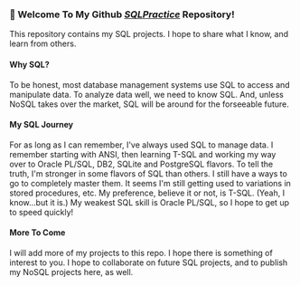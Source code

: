 ### 👋  Welcome To My Github <a href="https://github.com/curtild/SQLPractice/"><em>SQLPractice</em></a> Repository!

This repository contains my SQL projects. I hope to share what I know, and learn from others. 

#### Why SQL?
To be honest, most database management systems use SQL to access and manipulate data. To analyze data well, we need to know SQL. And, unless NoSQL takes over the market, SQL will be around for the forseeable future. 

#### My SQL Journey
For as long as I can remember, I've always used SQL to manage data. I remember starting with ANSI, then learning T-SQL and working my way over to Oracle PL/SQL, DB2, SQLite and PostgreSQL flavors. To tell the truth, I'm stronger in some flavors of SQL than others. I still have a ways to go to completely master them. It seems I'm still getting used to variations in stored procedures, etc. My preference, believe it or not, is T-SQL. (Yeah, I know...but it is.) My weakest SQL skill is Oracle PL/SQL, so I hope to get up to speed quickly! 

#### More To Come
I will add more of my projects to this repo. I hope there is something of interest to you. I hope to collaborate on future SQL projects, and to publish my NoSQL projects here, as well.
